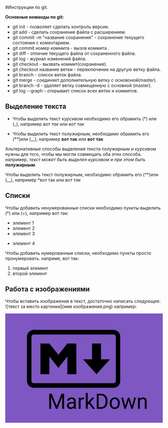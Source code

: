 #Инструкции по git.

**Основные команды  по git:**

+ git init - позволяет сделать контроль версии.
+ git add - сделать сохранение файла с расширением.
+ git commit -m "название сохранения" - сохранение текущего 
состояния с коментарием.
+ git commit  номер коммита - вызов коммита .
+ git diff - отличие текущего файла от сохраненного файла.
+ git log - журнал изменений файла.
+ git checkout - вызвать коммит(сохранение).
+ git checkout название ветки  - переключение на другую ветку файла.
+ git branch - список веток файла.
+ git merge - соединяет дополнительную ветку с основоной(master).
+ git branch -d - удаляет ветку совмещенную с основной (master).
+ git log --graph - открывает список всех веток и коммитов.


## Выделение текста

+ Чтобы выделить текст курсивом необходимо его обрамить (*) или (_), 
например *вот так* или _вот так_

+ Чтобы выделить текст полужирным, необходимо обрамить его (**)или (__), например
**вот так** или __вот так__


Альтернативные способы выделения текста полужирным и курсивом нужны для того, чтобы мы могли совмещать оба этих способа. например, _текст может быть выделен курсивом и при этом быть 
**полужирным**_.

Чтобы выделить текст полужирным, необходимо обрамить его (**)или (__), например
*вот так или _вот так_

## Списки


Чтобы добавить ненумерованные списки необходимо пункты выделить (*) или (+), например вот так:

* элемент 1
* элемент 2
* элемент 3
+ элемент 4

Чтобы добавить нумерованные списки, необходимо пункты просто пронумеровать.
наприме, вот так:
1. первый элемент
2. второй элемент

## Работа с изображениями



Чтобы вставить изображения в текст, достаточно написать следующее:
![текст за место картинки](имя изображения.png)
например:


![это Markdown](1.png)



 



